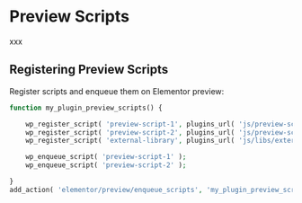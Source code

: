 # Preview Scripts

xxx

## Registering Preview Scripts

Register scripts and enqueue them on Elementor preview:

```php
function my_plugin_preview_scripts() {

	wp_register_script( 'preview-script-1', plugins_url( 'js/preview-script-1.js', __FILE__ ) );
	wp_register_script( 'preview-script-2', plugins_url( 'js/preview-script-2.js', __FILE__ ), [ 'external-library' ] );
	wp_register_script( 'external-library', plugins_url( 'js/libs/external-library.js', __FILE__ ) );

	wp_enqueue_script( 'preview-script-1' );
	wp_enqueue_script( 'preview-script-2' );

}
add_action( 'elementor/preview/enqueue_scripts', 'my_plugin_preview_scripts' );
```
